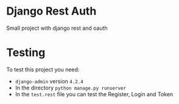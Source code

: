 # Django Rest Auth
Small project with django rest and oauth

# Testing
To test this project you need: 
- `django-admin` version `4.2.4`
- In the directory `python manage.py runserver`
- In the `test.rest` file you can test the Register, Login and Token